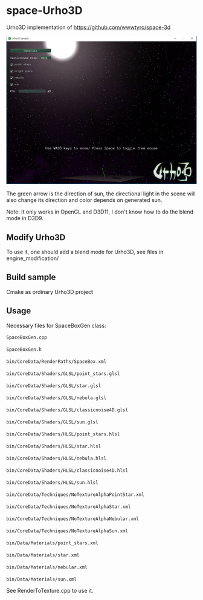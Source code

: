 # space-Urho3D
Urho3D implementation of https://github.com/wwwtyro/space-3d

![screen](screen.png?raw=true "Optional Title")

The green arrow is the direction of sun, the directional light in the scene will also change its direction and color depends on generated sun.

Note: It only works in OpenGL and D3D11, I don't know how to do the blend mode in D3D9.

## Modify Urho3D
To use it, one should add a blend mode for Urho3D, see files in engine_modification/

## Build sample
Cmake as ordinary Urho3D project

## Usage
Necessary files for SpaceBoxGen class:

    SpaceBoxGen.cpp

    SpaceBoxGen.h

    bin/CoreData/RenderPaths/SpaceBox.xml

    bin/CoreData/Shaders/GLSL/point_stars.glsl

    bin/CoreData/Shaders/GLSL/star.glsl

    bin/CoreData/Shaders/GLSL/nebula.glsl

    bin/CoreData/Shaders/GLSL/classicnoise4D.glsl

    bin/CoreData/Shaders/GLSL/sun.glsl

    bin/CoreData/Shaders/HLSL/point_stars.hlsl

    bin/CoreData/Shaders/HLSL/star.hlsl

    bin/CoreData/Shaders/HLSL/nebula.hlsl

    bin/CoreData/Shaders/HLSL/classicnoise4D.hlsl

    bin/CoreData/Shaders/HLSL/sun.hlsl

    bin/CoreData/Techniques/NoTextureAlphaPointStar.xml

    bin/CoreData/Techniques/NoTextureAlphaStar.xml

    bin/CoreData/Techniques/NoTextureAlphaNebular.xml

    bin/CoreData/Techniques/NoTextureAlphaSun.xml

    bin/Data/Materials/point_stars.xml

    bin/Data/Materials/star.xml

    bin/Data/Materials/nebular.xml

    bin/Data/Materials/sun.xml

See RenderToTexture.cpp to use it.
